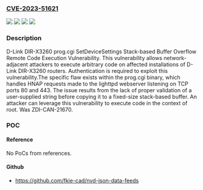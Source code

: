 ### [CVE-2023-51621](https://cve.mitre.org/cgi-bin/cvename.cgi?name=CVE-2023-51621)
![](https://img.shields.io/static/v1?label=Product&message=DIR-X3260&color=blue)
![](https://img.shields.io/static/v1?label=Version&message=1.04B01%20&color=brightgreen)
![](https://img.shields.io/static/v1?label=Version&message=1.04b01%20&color=brightgreen)
![](https://img.shields.io/static/v1?label=Vulnerability&message=CWE-121%3A%20Stack-based%20Buffer%20Overflow&color=brightgreen)

### Description

D-Link DIR-X3260 prog.cgi SetDeviceSettings Stack-based Buffer Overflow Remote Code Execution Vulnerability. This vulnerability allows network-adjacent attackers to execute arbitrary code on affected installations of D-Link DIR-X3260 routers. Authentication is required to exploit this vulnerability.The specific flaw exists within the prog.cgi binary, which handles HNAP requests made to the lighttpd webserver listening on TCP ports 80 and 443. The issue results from the lack of proper validation of a user-supplied string before copying it to a fixed-size stack-based buffer. An attacker can leverage this vulnerability to execute code in the context of root. Was ZDI-CAN-21670.

### POC

#### Reference
No PoCs from references.

#### Github
- https://github.com/fkie-cad/nvd-json-data-feeds

